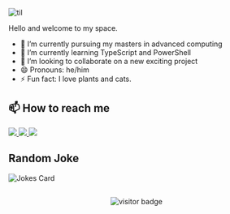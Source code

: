 ![til](intro.gif)

<!---
FehintolaObafemi/FehintolaObafemi is a ✨ special ✨ repository because its `README.md` (this file) appears on your GitHub profile.
You can click the Preview link to take a look at your changes.
--->

Hello and welcome to my space.

- 🔭 I’m currently pursuing my masters in advanced computing
- 🌱 I’m currently learning TypeScript and PowerShell
- 👯 I’m looking to collaborate on a new exciting project
- 😄 Pronouns: he/him
- ⚡ Fun fact: I love plants and cats.




## 📫 How to reach me

<a href="https://www.linkedin.com/in/taofeek-obafemi-babatunde/">
    <img src="https://img.shields.io/badge/linkedin-%230077B5.svg?&style=for-the-badge&logo=linkedin&logoColor=white" />
</a>

<a href="https://www.fehintolaobafemi.com">
    <img src="https://img.shields.io/badge/linkedin-%230077B5.svg?&style=for-the-badge&logo=linkedin&logoColor=white" />
</a>

<a href="https://www.fobafemi.com">
    <img src="https://img.shields.io/badge/linkedin-%230077B5.svg?&style=for-the-badge&logo=linkedin&logoColor=white" />
</a>

## Random Joke
![Jokes Card](https://readme-jokes.vercel.app/api?bgColor=%23073b4c&textColor=%2306d6a0&aColor=%2306d6a0&borderColor=%2306d6a0)

##
<p  align="center">
  <img src="https://visitor-badge.glitch.me/badge?page_id=fehintolaobafemi.fehintolaobafemi-lv&color=<success>" alt="visitor badge"/>
</p>
